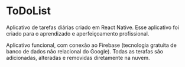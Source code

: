 # ToDoList

Aplicativo de tarefas diárias criado em React Native.
Esse aplicativo foi criado para o aprendizado e aperfeiçoamento profissional.

Aplicativo funcional, com conexão ao Firebase (tecnologia gratuita de banco de dados não relacional do Google).
Todas as terafas são adicionadas, alteradas e removidas diretamente na nuvem.
